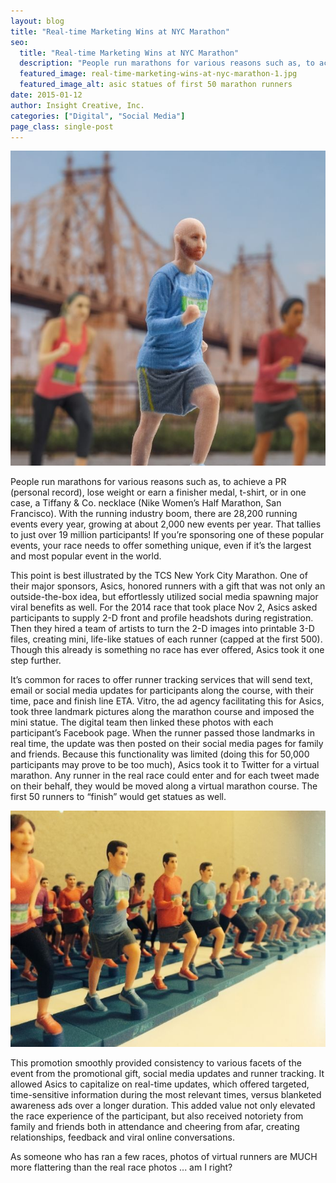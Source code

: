 ```yaml
---
layout: blog
title: "Real-time Marketing Wins at NYC Marathon"
seo:
  title: "Real-time Marketing Wins at NYC Marathon"
  description: "People run marathons for various reasons such as, to achieve a PR (personal record), lose weight or earn a finisher medal, t-shirt, or in one case, a Tiffany & Co. necklace (Nike Women’s Half Marathon, San Francisco)."
  featured_image: real-time-marketing-wins-at-nyc-marathon-1.jpg
  featured_image_alt: asic statues of first 50 marathon runners
date: 2015-01-12
author: Insight Creative, Inc.
categories: ["Digital", "Social Media"]
page_class: single-post
---
```


![asic statues of first 50 marathon runners](real-time-marketing-wins-at-nyc-marathon-1.jpg)

People run marathons for various reasons such as, to achieve a PR (personal record), lose weight or earn a finisher medal, t-shirt, or in one case, a Tiffany & Co. necklace (Nike Women’s Half Marathon, San Francisco). With the running industry boom, there are 28,200 running events every year, growing at about 2,000 new events per year. That tallies to just over 19 million participants! If you’re sponsoring one of these popular events, your race needs to offer something unique, even if it’s the largest and most popular event in the world.

This point is best illustrated by the TCS New York City Marathon. One of their major sponsors, Asics, honored runners with a gift that was not only an outside-the-box idea, but effortlessly utilized social media spawning major viral benefits as well. For the 2014 race that took place Nov 2, Asics asked participants to supply 2-D front and profile headshots during registration. Then they hired a team of artists to turn the 2-D images into printable 3-D files, creating mini, life-like statues of each runner (capped at the first 500). Though this already is something no race has ever offered, Asics took it one step further.

It’s common for races to offer runner tracking services that will send text, email or social media updates for participants along the course, with their time, pace and finish line ETA. Vitro, the ad agency facilitating this for Asics, took three landmark pictures along the marathon course and imposed the mini statue. The digital team then linked these photos with each participant’s Facebook page. When the runner passed those landmarks in real time, the update was then posted on their social media pages for family and friends. Because this functionality was limited (doing this for 50,000 participants may prove to be too much), Asics took it to Twitter for a virtual marathon. Any runner in the real race could enter and for each tweet made on their behalf, they would be moved along a virtual marathon course. The first 50 runners to “finish” would get statues as well.

![asic statues of first 50 marathon runners ](real-time-marketing-wins-at-nyc-marathon-2.jpg)

This promotion smoothly provided consistency to various facets of the event from the promotional gift, social media updates and runner tracking. It allowed Asics to capitalize on real-time updates, which offered targeted, time-sensitive information during the most relevant times, versus blanketed awareness ads over a longer duration. This added value not only elevated the race experience of the participant, but also received notoriety from family and friends both in attendance and cheering from afar, creating relationships, feedback and viral online conversations.

As someone who has ran a few races, photos of virtual runners are MUCH more flattering than the real race photos ... am I right?
